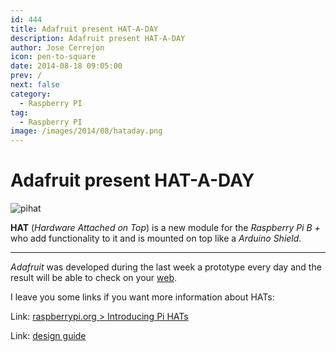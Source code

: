 ```yaml
---
id: 444
title: Adafruit present HAT-A-DAY
description: Adafruit present HAT-A-DAY
author: Jose Cerrejon
icon: pen-to-square
date: 2014-08-18 09:05:00
prev: /
next: false
category:
  - Raspberry PI
tag:
  - Raspberry PI
image: /images/2014/08/hataday.png
---
```


# Adafruit present HAT-A-DAY


![pihat](/images/2014/08/hataday.png)

**HAT** (*Hardware Attached on Top*) is a new module for the *Raspberry Pi B +* who add functionality to it and is mounted on top like a *Arduino Shield*.

- - -
*Adafruit* was developed during the last week a prototype every day and the result will be able to check on your [web](http://www.adafruit.com/blog/?s=%23hataday).


I leave you some links if you want more information about HATs:

Link: [raspberrypi.org > Introducing Pi HATs](http://www.raspberrypi.org/introducing-raspberry-pi-hats/)

Link: [design guide](https://github.com/raspberrypi/hats/blob/master/designguide.md)
